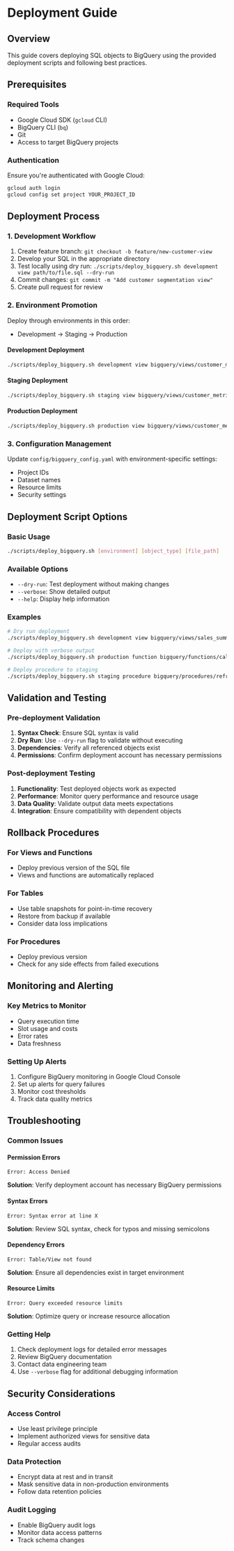 # Deployment Guide

## Overview
This guide covers deploying SQL objects to BigQuery using the provided deployment scripts and following best practices.

## Prerequisites

### Required Tools
- Google Cloud SDK (`gcloud` CLI)
- BigQuery CLI (`bq`)
- Git
- Access to target BigQuery projects

### Authentication
Ensure you're authenticated with Google Cloud:
```bash
gcloud auth login
gcloud config set project YOUR_PROJECT_ID
```

## Deployment Process

### 1. Development Workflow
1. Create feature branch: `git checkout -b feature/new-customer-view`
2. Develop your SQL in the appropriate directory
3. Test locally using dry run: `./scripts/deploy_bigquery.sh development view path/to/file.sql --dry-run`
4. Commit changes: `git commit -m "Add customer segmentation view"`
5. Create pull request for review

### 2. Environment Promotion
Deploy through environments in this order:
- Development → Staging → Production

#### Development Deployment
```bash
./scripts/deploy_bigquery.sh development view bigquery/views/customer_metrics_view.sql
```

#### Staging Deployment  
```bash
./scripts/deploy_bigquery.sh staging view bigquery/views/customer_metrics_view.sql
```

#### Production Deployment
```bash
./scripts/deploy_bigquery.sh production view bigquery/views/customer_metrics_view.sql
```

### 3. Configuration Management
Update `config/bigquery_config.yaml` with environment-specific settings:
- Project IDs
- Dataset names  
- Resource limits
- Security settings

## Deployment Script Options

### Basic Usage
```bash
./scripts/deploy_bigquery.sh [environment] [object_type] [file_path]
```

### Available Options
- `--dry-run`: Test deployment without making changes
- `--verbose`: Show detailed output
- `--help`: Display help information

### Examples
```bash
# Dry run deployment
./scripts/deploy_bigquery.sh development view bigquery/views/sales_summary.sql --dry-run

# Deploy with verbose output
./scripts/deploy_bigquery.sh production function bigquery/functions/calculate_ltv.sql --verbose

# Deploy procedure to staging
./scripts/deploy_bigquery.sh staging procedure bigquery/procedures/refresh_metrics.sql
```

## Validation and Testing

### Pre-deployment Validation
1. **Syntax Check**: Ensure SQL syntax is valid
2. **Dry Run**: Use `--dry-run` flag to validate without executing
3. **Dependencies**: Verify all referenced objects exist
4. **Permissions**: Confirm deployment account has necessary permissions

### Post-deployment Testing
1. **Functionality**: Test deployed objects work as expected
2. **Performance**: Monitor query performance and resource usage
3. **Data Quality**: Validate output data meets expectations
4. **Integration**: Ensure compatibility with dependent objects

## Rollback Procedures

### For Views and Functions
- Deploy previous version of the SQL file
- Views and functions are automatically replaced

### For Tables
- Use table snapshots for point-in-time recovery
- Restore from backup if available
- Consider data loss implications

### For Procedures
- Deploy previous version
- Check for any side effects from failed executions

## Monitoring and Alerting

### Key Metrics to Monitor
- Query execution time
- Slot usage and costs
- Error rates
- Data freshness

### Setting Up Alerts
1. Configure BigQuery monitoring in Google Cloud Console
2. Set up alerts for query failures
3. Monitor cost thresholds
4. Track data quality metrics

## Troubleshooting

### Common Issues

#### Permission Errors
```
Error: Access Denied
```
**Solution**: Verify deployment account has necessary BigQuery permissions

#### Syntax Errors  
```
Error: Syntax error at line X
```
**Solution**: Review SQL syntax, check for typos and missing semicolons

#### Dependency Errors
```
Error: Table/View not found
```
**Solution**: Ensure all dependencies exist in target environment

#### Resource Limits
```
Error: Query exceeded resource limits
```
**Solution**: Optimize query or increase resource allocation

### Getting Help
1. Check deployment logs for detailed error messages
2. Review BigQuery documentation
3. Contact data engineering team
4. Use `--verbose` flag for additional debugging information

## Security Considerations

### Access Control
- Use least privilege principle
- Implement authorized views for sensitive data
- Regular access audits

### Data Protection
- Encrypt data at rest and in transit
- Mask sensitive data in non-production environments
- Follow data retention policies

### Audit Logging
- Enable BigQuery audit logs
- Monitor data access patterns
- Track schema changes